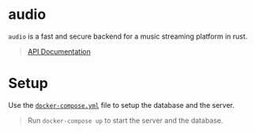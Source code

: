 # audio
`audio` is a fast and secure backend for a music streaming platform in rust.
> [API Documentation](https://audio.readme.io/)

# Setup
Use the [`docker-compose.yml`](./docker-compose.yml) file to setup the database and the server.
> Run `docker-compose up` to start the server and the database.
